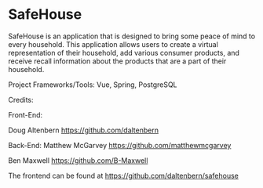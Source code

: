 # SafeHouse

SafeHouse is an application that is designed to bring some peace of mind to every household. This application allows users to create a virtual representation of their household, add various consumer products, and receive recall information about the products that are a part of their household.

Project Frameworks/Tools: Vue, Spring, PostgreSQL

Credits:

Front-End:

Doug Altenbern https://github.com/daltenbern

Back-End:
Matthew McGarvey https://github.com/matthewmcgarvey

Ben Maxwell https://github.com/B-Maxwell

The frontend can be found at https://github.com/daltenbern/safehouse
